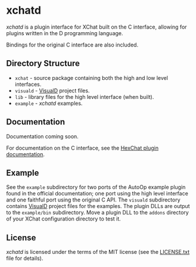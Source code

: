 # xchatd
*xchatd* is a plugin interface for XChat built on the C interface,
allowing for plugins written in the D programming language.

Bindings for the original C interface are also included.

## Directory Structure

 * `xchat` - source package containing both the high and low level interfaces.
 * `visuald` - [VisualD](http://www.dsource.org/projects/visuald) project files.
 * `lib` - library files for the high level interface (when built).
 * `example` - *xchatd* examples.

## Documentation
Documentation coming soon.

For documentation on the C interface, see the
[HexChat plugin documentation](https://github.com/hexchat/hexchat/wiki/Plugins).

## Example
See the `example` subdirectory for two ports of the AutoOp example plugin found
in the official documentation; one port using the high level interface and one faithful port using the original C API.
The `visuald` subdirectory contains [VisualD](http://www.dsource.org/projects/visuald)
project files for the examples. The plugin DLLs are output to the `example/bin` subdirectory.
Move a plugin DLL to the `addons` directory of your XChat configuration directory to test it.

## License
*xchatd* is licensed under the terms of the MIT license (see the [LICENSE.txt](https://github.com/JakobOvrum/xchatd/blob/master/LICENSE.txt) file for details).
